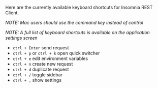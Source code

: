 Here are the currently available keyboard shortcuts for Insomnia REST Client.

*NOTE: Mac users should use the command key instead of control*

*NOTE: A full list of keyboard shortcuts is available on the application settings screen*

- `ctrl + Enter` send request
- `ctrl + p` or `ctrl + k` open quick switcher
- `ctrl + e` edit environment variables
- `ctrl + n` create new request
- `ctrl + d` duplicate request
- `ctrl + /` toggle sidebar
- `ctrl + ,` show settings

